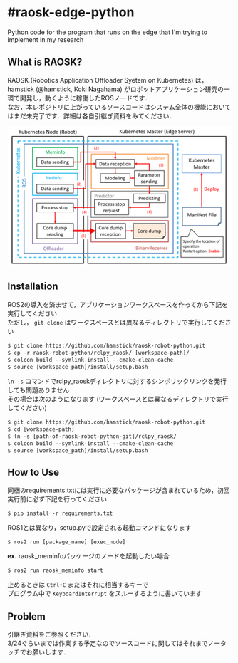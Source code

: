 # #raosk-edge-python
Python code for the program that runs on the edge that I'm trying to implement in my research  

## What is RAOSK?
RAOSK (Robotics Application Offloader Syetem on Kubernetes) は，hamstick (@hamstick, Koki Nagahama) がロボットアプリケーション研究の一環で開発し，動くように稼働したROSノードです．  
なお，本レポジトリに上がっているソースコードはシステム全体の機能においてはまだ未完了です．詳細は各自引継ぎ資料をみてください．

![RAOSK](readme_imgs/systemflow.png)

## Installation
ROS2の導入を済ませて，アプリケーションワークスペースを作ってから下記を実行してください  
ただし， `git clone` はワークスペースとは異なるディレクトリで実行してください  
```
$ git clone https://github.com/hamstick/raosk-robot-python.git
$ cp -r raosk-robot-python/rclpy_raosk/ [workspace-path]/ 
$ colcon build --symlink-install --cmake-clean-cache
$ source [workspace_path]/install/setup.bash
```
`ln -s` コマンドでrclpy_raoskディレクトリに対するシンボリックリンクを発行しても問題ありません  
その場合は次のようになります (ワークスペースとは異なるディレクトリで実行してください)  
```
$ git clone https://github.com/hamstick/raosk-robot-python.git
$ cd [workspace-path]
$ ln -s [path-of-raosk-robot-python-git]/rclpy_raosk/
$ colcon build --symlink-install --cmake-clean-cache
$ source [workspace_path]/install/setup.bash
```

## How to Use
同梱のrequirements.txtには実行に必要なパッケージが含まれているため，初回実行前に必ず下記を行ってください  
```
$ pip install -r requirements.txt
```

ROS1とは異なり，setup.pyで設定される起動コマンドになります  
```
$ ros2 run [package_name] [exec_node]
```

**ex.** raosk_meminfoパッケージのノードを起動したい場合
```
$ ros2 run raosk_meminfo start
```
止めるときは `Ctrl+C` またはそれに相当するキーで  
プログラム中で `KeyboardInterrupt` をスルーするように書いています

## Problem
引継ぎ資料をご参照ください．  
3/24ぐらいまでは作業する予定なのでソースコードに関してはそれまでノータッチでお願いします．
